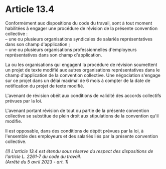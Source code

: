 # Article 13.4

Conformément aux dispositions du code du travail, sont à tout moment habilitées à engager une procédure de révision de la présente convention collective :  
 – une ou plusieurs organisations syndicales de salariés représentatives dans son champ d'application ;  
 – une ou plusieurs organisations professionnelles d'employeurs représentatives dans son champ d'application.

La ou les organisations qui engagent la procédure de révision soumettent un projet de texte modifié aux autres organisations représentatives dans le champ d'application de la convention collective. Une négociation s'engage sur ce projet dans un délai maximal de 6 mois à compter de la date de notification du projet de texte modifié.

L'avenant de révision obéit aux conditions de validité des accords collectifs prévues par la loi.

L'avenant portant révision de tout ou partie de la présente convention collective se substitue de plein droit aux stipulations de la convention qu'il modifie.

Il est opposable, dans des conditions de dépôt prévues par la loi, à l'ensemble des employeurs et des salariés liés par la présente convention collective.

 *(1) L'article 13.4 est étendu sous réserve du respect des dispositions de l'article L. 2261-7 du code du travail.    
(Arrêté du 5 avril 2023 - art. 1)*

